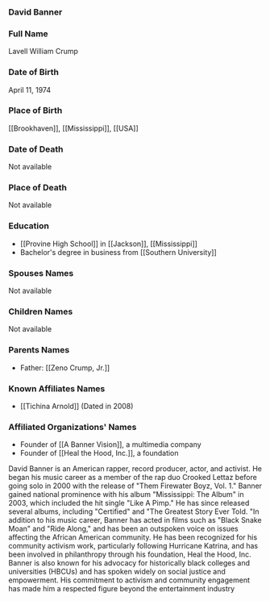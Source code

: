 ### David Banner

### Full Name

Lavell William Crump

### Date of Birth

April 11, 1974

### Place of Birth

[[Brookhaven]], [[Mississippi]], [[USA]]

### Date of Death

Not available

### Place of Death

Not available

### Education

- [[Provine High School]] in [[Jackson]], [[Mississippi]]
- Bachelor's degree in business from [[Southern University]]

### Spouses Names

Not available

### Children Names

Not available

### Parents Names

- Father: [[Zeno Crump, Jr.]]

### Known Affiliates Names

- [[Tichina Arnold]] (Dated in 2008)

### Affiliated Organizations' Names

- Founder of [[A Banner Vision]], a multimedia company
- Founder of [[Heal the Hood, Inc.]], a foundation

David Banner is an American rapper, record producer, actor, and activist. He began his music career as a member of the rap duo Crooked Lettaz before going solo in 2000 with the release of "Them Firewater Boyz, Vol. 1." Banner gained national prominence with his album "Mississippi: The Album" in 2003, which included the hit single "Like A Pimp." He has since released several albums, including "Certified" and "The Greatest Story Ever Told. "In addition to his music career, Banner has acted in films such as "Black Snake Moan" and "Ride Along," and has been an outspoken voice on issues affecting the African American community. He has been recognized for his community activism work, particularly following Hurricane Katrina, and has been involved in philanthropy through his foundation, Heal the Hood, Inc. Banner is also known for his advocacy for historically black colleges and universities (HBCUs) and has spoken widely on social justice and empowerment. His commitment to activism and community engagement has made him a respected figure beyond the entertainment industry